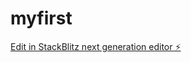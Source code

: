 # myfirst

[Edit in StackBlitz next generation editor ⚡️](https://stackblitz.com/~/github.com/Zero-Set/myfirst)